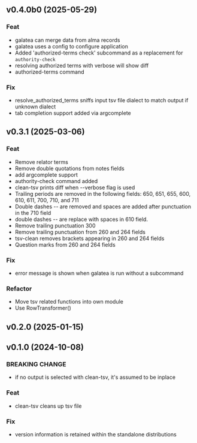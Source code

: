 ## v0.4.0b0 (2025-05-29)

### Feat

- galatea can merge data from alma records
- galatea uses a config to configure application
- Added 'authorized-terms check' subcommand as a replacement for `authority-check`
- resolving authorized terms with verbose will show diff
- authorized-terms command

### Fix

- resolve_authorized_terms sniffs input tsv file dialect to match output if unknown dialect
- tab completion support added via argcomplete

## v0.3.1 (2025-03-06)

### Feat

- Remove relator terms
- Remove double quotations from notes fields
- add argcomplete support
- authority-check command added
- clean-tsv prints diff when --verbose flag is used
- Trailing periods are removed in the following fields: 650, 651, 655, 600, 610, 611, 700, 710, and 711
- Double dashes -- are removed and spaces are added after punctuation in the 710 field
- double dashes -- are replace with spaces in 610 field.
- Remove trailing punctuation 300
- Remove trailing punctuation from 260 and 264 fields
- tsv-clean removes brackets appearing in 260 and 264 fields
- Question marks from 260 and 264 fields

### Fix

- error message is shown when galatea is run without a subcommand

### Refactor

- Move tsv related functions into own module
- Use RowTransformer()

## v0.2.0 (2025-01-15)

## v0.1.0 (2024-10-08)

### BREAKING CHANGE

- if no output is selected with clean-tsv, it's assumed to be inplace

### Feat

- clean-tsv cleans up tsv file

### Fix

- version information is retained within the standalone distributions

